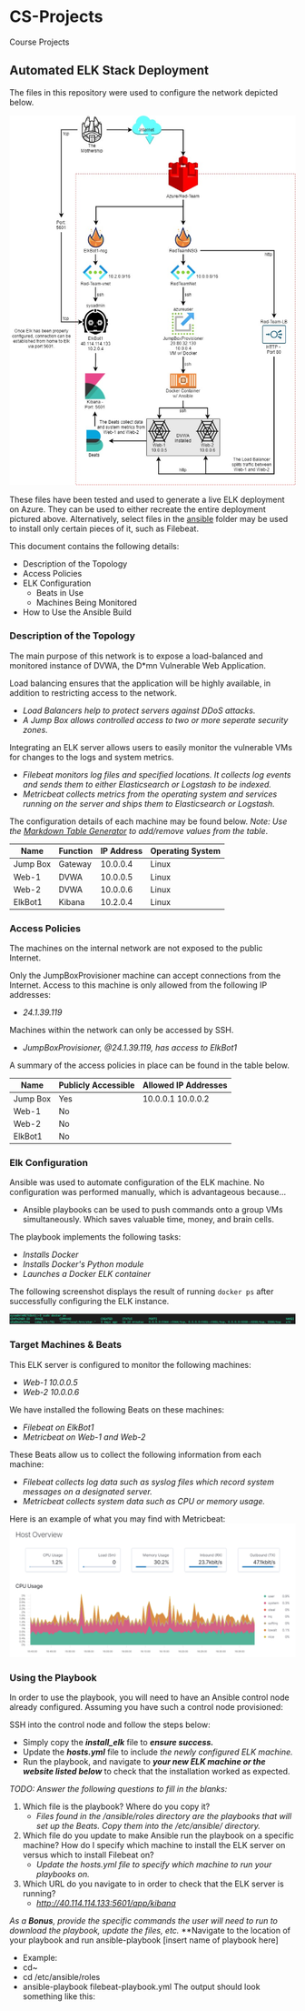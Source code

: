 # CS-Projects
Course Projects
## Automated ELK Stack Deployment

The files in this repository were used to configure the network depicted below.

![RedTeam Network Diagram](https://github.com/dkrueger06/CS-Projects/blob/main/images/RedTeam%20Network%20Diagram.jpg)

These files have been tested and used to generate a live ELK deployment on Azure. They can be used to either recreate the entire deployment pictured above. Alternatively, select files in the [ansible](https://github.com/dkrueger06/CS-Projects/tree/main/ansible) folder may be used to install only certain pieces of it, such as Filebeat.




This document contains the following details:
- Description of the Topology
- Access Policies
- ELK Configuration
  - Beats in Use
  - Machines Being Monitored
- How to Use the Ansible Build


### Description of the Topology

The main purpose of this network is to expose a load-balanced and monitored instance of DVWA, the D*mn Vulnerable Web Application.

Load balancing ensures that the application will be highly available, in addition to restricting access to the network.
- _Load Balancers help to protect servers against DDoS attacks._
- _A Jump Box allows controlled access to two or more seperate security zones._

Integrating an ELK server allows users to easily monitor the vulnerable VMs for changes to the logs and system metrics.
- _Filebeat monitors log files and specified locations. It collects log events and sends them to either Elasticsearch or Logstash to be indexed._
- _Metricbeat collects metrics from the operating system and services running on the server and ships them to Elasticsearch or Logstash._

The configuration details of each machine may be found below.
_Note: Use the [Markdown Table Generator](http://www.tablesgenerator.com/markdown_tables) to add/remove values from the table_.

| Name     | Function | IP Address | Operating System |
|----------|----------|------------|------------------|
| Jump Box | Gateway  | 10.0.0.4   | Linux            |
| Web-1    | DVWA     | 10.0.0.5   | Linux            |
| Web-2    | DVWA     | 10.0.0.6   | Linux            |
| ElkBot1  | Kibana   | 10.2.0.4   | Linux            |

### Access Policies

The machines on the internal network are not exposed to the public Internet. 

Only the JumpBoxProvisioner machine can accept connections from the Internet. Access to this machine is only allowed from the following IP addresses:
- _24.1.39.119_

Machines within the network can only be accessed by SSH.
- _JumpBoxProvisioner, @24.1.39.119, has access to ElkBot1_

A summary of the access policies in place can be found in the table below.

| Name     | Publicly Accessible | Allowed IP Addresses |
|----------|---------------------|----------------------|
| Jump Box | Yes                 | 10.0.0.1 10.0.0.2    |
| Web-1    | No                  |                      |
| Web-2    | No                  |                      |
| ElkBot1  | No                  |                      | 

### Elk Configuration

Ansible was used to automate configuration of the ELK machine. No configuration was performed manually, which is advantageous because...
- Ansible playbooks can be used to push commands onto a group VMs simultaneously. Which saves valuable time, money, and brain cells.

The playbook implements the following tasks:
- _Installs Docker_
- _Installs Docker's Python module_
- _Launches a Docker ELK container_

The following screenshot displays the result of running `docker ps` after successfully configuring the ELK instance.

![sudo docker ps](https://github.com/dkrueger06/CS-Projects/blob/main/images/sudo%20docker%20ps.PNG)

### Target Machines & Beats
This ELK server is configured to monitor the following machines:
- _Web-1 10.0.0.5_
- _Web-2 10.0.0.6_

We have installed the following Beats on these machines:
- _Filebeat on ElkBot1_
- _Metricbeat on Web-1 and Web-2_

These Beats allow us to collect the following information from each machine:
- _Filebeat collects log data such as syslog files which record system messages on a designated server._ 
- _Metricbeat collects system data such as CPU or memory usage._

Here is an example of what you may find with Metricbeat:
![Metricbeat](https://github.com/dkrueger06/CS-Projects/blob/main/images/Metricbeat.PNG)

### Using the Playbook
In order to use the playbook, you will need to have an Ansible control node already configured. Assuming you have such a control node provisioned: 

SSH into the control node and follow the steps below:
- Simply copy the **_install_elk_** file to **_ensure success._**
- Update the **_hosts.yml_** file to include _the newly configured ELK machine._
- Run the playbook, and navigate to **_your new ELK machine or the website listed below_** to check that the installation worked as expected.

_TODO: Answer the following questions to fill in the blanks:_
1. Which file is the playbook? Where do you copy it?
   - _Files found in the /ansible/roles directory are the playbooks that will set up the Beats. Copy them into the /etc/ansible/ directory._
2. Which file do you update to make Ansible run the playbook on a specific machine? How do I specify which machine to install the ELK server on versus which to install Filebeat on?
   - _Update the hosts.yml file to specify which machine to run your playbooks on._
3. Which URL do you navigate to in order to check that the ELK server is running?
   - _http://40.114.114.133:5601/app/kibana_

_As a **Bonus**, provide the specific commands the user will need to run to download the playbook, update the files, etc._
**Navigate to the location of your playbook and run ansible-playbook [insert name of playbook here]
 - Example: 
 - cd~ 
 - cd /etc/ansible/roles 
 - ansible-playbook filebeat-playbook.yml
The output should look something like this:


